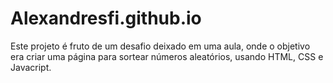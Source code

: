 # Alexandresfi.github.io
Este projeto é fruto de um desafio deixado em uma aula, onde o objetivo era criar uma página para sortear números aleatórios, usando HTML, CSS e Javacript.
